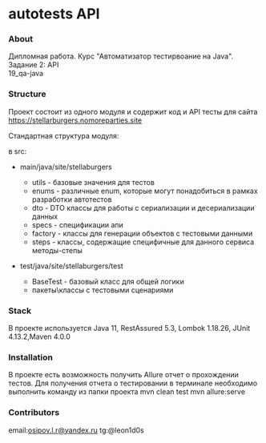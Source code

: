 #  autotests API

### About

Дипломная работа. Курс  "Автоматизатор тестирвоание на Java".       
Задание 2: API   
19_qa-java

### Structure

Проект состоит из одного модуля и содержит код и API тесты для сайта https://stellarburgers.nomoreparties.site

Стандартная структура модуля:

в src:

* main/java/site/stellaburgers
    * utils - базовые значения для тестов
    * enums - различные enum, которые могут понадобиться в рамках разработки автотестов
    * dto - DTO классы для работы с сериализации и десериализации данных
    * specs - спецификации апи
    * factory - классы для генерации объектов с тестовыми данными
    * steps - классы, содержащие специфичные для данного сервиса методы-степы


* test/java/site/stellaburgers/test
    * BaseTest - базовый класс для общей логики
    * пакеты\классы с тестовыми сценариями
### Stack
В проекте используется Java 11, RestAssured  5.3, Lombok 1.18.26, JUnit 4.13.2,Maven 4.0.0

### Installation
В проекте есть возможность получить  Allure отчет  о прохождении тестов. Для получения отчета о тестировании в терминале необходимо выполнить команду из папки проекта
mvn clean test
mvn allure:serve

### Contributors
email:osipov.l.r@yandex.ru
tg:@leon1d0s